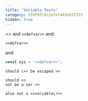 ```yaml
---
title: 'Variable Tests'
category: 5fdf9fc9c2a7ef443e937315
hidden: true
---
```


<<defvar>> and `<<defvar>>` and:

```
<<defvar>>
```

and

```js
const xyz = '<<defvar>>';
```

```
should \<< be escaped >>

should <<
not be a var >>

also not a <<variable\r>>
```

